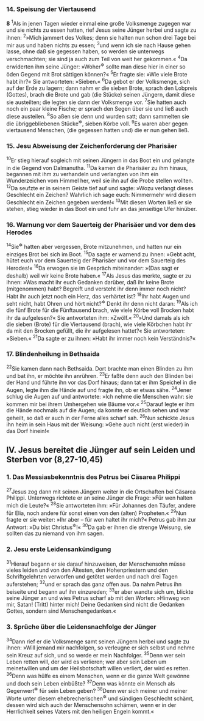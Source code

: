### 14. Speisung der Viertausend

__8__
<sup>1</sup>Als in jenen Tagen wieder einmal eine große Volksmenge zugegen war und sie nichts zu essen hatten, rief Jesus seine Jünger herbei und sagte zu ihnen:
<sup>2</sup>»Mich jammert des Volkes; denn sie halten nun schon drei Tage bei mir aus und haben nichts zu essen;
<sup>3</sup>und wenn ich sie nach Hause gehen lasse, ohne daß sie gegessen haben, so werden sie unterwegs verschmachten; sie sind ja auch zum Teil von weit her gekommen.«
<sup>4</sup>Da erwiderten ihm seine Jünger: »Woher<sup title="oder: wie">&#x2732;</sup> sollte man diese hier in einer so öden Gegend mit Brot sättigen können?«
<sup>5</sup>Er fragte sie: »Wie viele Brote habt ihr?« Sie antworteten: »Sieben.«
<sup>6</sup>Da gebot er der Volksmenge, sich auf der Erde zu lagern; dann nahm er die sieben Brote, sprach den Lobpreis (Gottes), brach die Brote und gab (die Stücke) seinen Jüngern, damit diese sie austeilten; die legten sie dann der Volksmenge vor.
<sup>7</sup>Sie hatten auch noch ein paar kleine Fische; er sprach den Segen über sie und ließ auch diese austeilen.
<sup>8</sup>So aßen sie denn und wurden satt; dann sammelten sie die übriggebliebenen Stücke<sup title="oder: Brocken">&#x2732;</sup>, sieben Körbe voll.
<sup>9</sup>Es waren aber gegen viertausend Menschen, (die gegessen hatten und) die er nun gehen ließ.

### 15. Jesu Abweisung der Zeichenforderung der Pharisäer

<sup>10</sup>Er stieg hierauf sogleich mit seinen Jüngern in das Boot ein und gelangte in die Gegend von Dalmanutha.
<sup>11</sup>Da kamen die Pharisäer zu ihm hinaus, begannen mit ihm zu verhandeln und verlangten von ihm ein Wunderzeichen vom Himmel her, weil sie ihn auf die Probe stellen wollten.
<sup>12</sup>Da seufzte er in seinem Geiste tief auf und sagte: »Wozu verlangt dieses Geschlecht ein Zeichen? Wahrlich ich sage euch: Nimmermehr wird diesem Geschlecht ein Zeichen gegeben werden!«
<sup>13</sup>Mit diesen Worten ließ er sie stehen, stieg wieder in das Boot ein und fuhr an das jenseitige Ufer hinüber.

### 16. Warnung vor dem Sauerteig der Pharisäer und vor dem des Herodes

<sup>14</sup>Sie<sup title="d.h. die Jünger">&#x2732;</sup> hatten aber vergessen, Brote mitzunehmen, und hatten nur ein einziges Brot bei sich im Boot.
<sup>15</sup>Da sagte er warnend zu ihnen: »Gebt acht, hütet euch vor dem Sauerteig der Pharisäer und vor dem Sauerteig des Herodes!«
<sup>16</sup>Da erwogen sie im Gespräch miteinander: »(Das sagt er deshalb) weil wir keine Brote haben.«
<sup>17</sup>Als Jesus das merkte, sagte er zu ihnen: »Was macht ihr euch Gedanken darüber, daß ihr keine Brote (mitgenommen) habt? Begreift und versteht ihr denn immer noch nicht? Habt ihr auch jetzt noch ein Herz, das verhärtet ist?
<sup>18</sup>Ihr habt Augen und seht nicht, habt Ohren und hört nicht?<sup title="Jer 5,21; Hes 12,2">&#x2732;</sup> Denkt ihr denn nicht daran:
<sup>19</sup>Als ich die fünf Brote für die Fünftausend brach, wie viele Körbe voll Brocken habt ihr da aufgelesen?« Sie antworteten ihm: »Zwölf.«
<sup>20</sup>»Und damals als ich die sieben (Brote) für die Viertausend (brach), wie viele Körbchen habt ihr da mit den Brocken gefüllt, die ihr aufgelesen hattet?« Sie antworteten: »Sieben.«
<sup>21</sup>Da sagte er zu ihnen: »Habt ihr immer noch kein Verständnis?«

### 17. Blindenheilung in Bethsaida

<sup>22</sup>Sie kamen dann nach Bethsaida. Dort brachte man einen Blinden zu ihm und bat ihn, er möchte ihn anrühren.
<sup>23</sup>Er faßte denn auch den Blinden bei der Hand und führte ihn vor das Dorf hinaus; dann tat er ihm Speichel in die Augen, legte ihm die Hände auf und fragte ihn, ob er etwas sähe.
<sup>24</sup>Jener schlug die Augen auf und antwortete: »Ich nehme die Menschen wahr: sie kommen mir bei ihrem Umhergehen wie Bäume vor.«
<sup>25</sup>Darauf legte er ihm die Hände nochmals auf die Augen; da konnte er deutlich sehen und war geheilt, so daß er auch in der Ferne alles scharf sah.
<sup>26</sup>Nun schickte Jesus ihn heim in sein Haus mit der Weisung: »Gehe auch nicht (erst wieder) in das Dorf hinein!«

## IV. Jesus bereitet die Jünger auf sein Leiden und Sterben vor (8,27-10,45)

### 1. Das Messiasbekenntnis des Petrus bei Cäsarea Philippi

<sup>27</sup>Jesus zog dann mit seinen Jüngern weiter in die Ortschaften bei Cäsarea Philippi. Unterwegs richtete er an seine Jünger die Frage: »Für wen halten mich die Leute?«
<sup>28</sup>Sie antworteten ihm: »Für Johannes den Täufer, andere für Elia, noch andere für sonst einen von den (alten) Propheten.«
<sup>29</sup>Nun fragte er sie weiter: »Ihr aber – für wen haltet ihr mich?« Petrus gab ihm zur Antwort: »Du bist Christus<sup title="= der Messias; vgl. Mt 1,16">&#x2732;</sup>!«
<sup>30</sup>Da gab er ihnen die strenge Weisung, sie sollten das zu niemand von ihm sagen.

### 2. Jesu erste Leidensankündigung

<sup>31</sup>Hierauf begann er sie darauf hinzuweisen, der Menschensohn müsse vieles leiden und von den Ältesten, den Hohenpriestern und den Schriftgelehrten verworfen und getötet werden und nach drei Tagen auferstehen;
<sup>32</sup>und er sprach das ganz offen aus. Da nahm Petrus ihn beiseite und begann auf ihn einzureden;
<sup>33</sup>er aber wandte sich um, blickte seine Jünger an und wies Petrus scharf ab mit den Worten: »Hinweg von mir, Satan! (Tritt) hinter mich! Deine Gedanken sind nicht die Gedanken Gottes, sondern sind Menschengedanken.«

### 3. Sprüche über die Leidensnachfolge der Jünger

<sup>34</sup>Dann rief er die Volksmenge samt seinen Jüngern herbei und sagte zu ihnen: »Will jemand mir nachfolgen, so verleugne er sich selbst und nehme sein Kreuz auf sich, und so werde er mein Nachfolger.
<sup>35</sup>Denn wer sein Leben retten will, der wird es verlieren; wer aber sein Leben um meinetwillen und um der Heilsbotschaft willen verliert, der wird es retten.
<sup>36</sup>Denn was hülfe es einem Menschen, wenn er die ganze Welt gewönne und doch sein Leben einbüßte?
<sup>37</sup>Denn was könnte ein Mensch als Gegenwert<sup title="= Entgelt oder: Lösegeld">&#x2732;</sup> für sein Leben geben?
<sup>38</sup>Denn wer sich meiner und meiner Worte unter diesem ehebrecherischen<sup title="= von Gott abtrünnigen">&#x2732;</sup> und sündigen Geschlecht schämt, dessen wird sich auch der Menschensohn schämen, wenn er in der Herrlichkeit seines Vaters mit den heiligen Engeln kommt.«